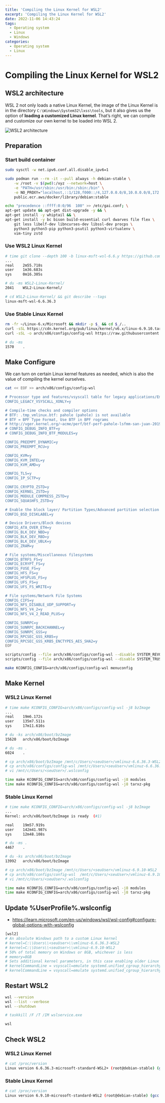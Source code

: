 ```yaml
---
title: 'Compiling the Linux Kernel for WSL2'
excerpt: 'Compiling the Linux Kernel for WSL2'
date: 2022-11-06 14:43:24
tags:
  - Operating system
  - Linux
  - Windows
categories:
  - Operating system
  - Linux
---
```


# Compiling the Linux Kernel for WSL2

## WSL2 architecture

WSL 2 not only loads a native Linux Kernel, the image of the Linux Kernel is in the directory `C:\Windows\System32\lxss\tools`, but it also gives us the option of **loading a customized Linux kernel**. That’s right, we can compile and customize our own kernel to be loaded into WSL 2.

![WSL2 architecture](wsl2-architecture.png)

## Preparation

### Start build container

```bash
sudo sysctl -w net.ipv6.conf.all.disable_ipv6=1

sudo podman run --rm -it --pull always -h debian-stable \
    -w /root -v $(pwd):/xyz --network=host \
    -e "PATH=/usr/sbin:/usr/bin:/sbin:/bin" \
    -e NO_PROXY="localhost,::1/128,f000::/4,127.0.0.0/8,10.0.0.0/8,172.16.0.0/12,192.168.0.0/16" \
    public.ecr.aws/docker/library/debian:stable

echo "precedence ::ffff:0:0/96  100" >> /etc/gai.conf; \
apt-get update && apt-get dist-upgrade -y && \
apt-get install -y whiptail && \
apt-get install -y bc bison build-essential curl dwarves file flex \
    git less libelf-dev libncurses-dev libssl-dev procps \
    python3 python3-pip python3-psutil python3-virtualenv \
    vim-tiny zstd
```

### Use WSL2 Linux Kernel

```bash
# time git clone --depth 100 -b linux-msft-wsl-6.6.y https://github.com/microsoft/WSL2-Linux-Kernel.git
...
real    2m55.718s
user    1m36.683s
sys     0m16.305s

# du -ms WSL2-Linux-Kernel/
2041    WSL2-Linux-Kernel/

# cd WSL2-Linux-Kernel/ && git describe --tags
linux-msft-wsl-6.6.36.3
```


### Use Stable Linux Kernel

```bash
rm -fr ~/Linux-6.x/Microsoft && mkdir -p $_ && cd $_/..
curl -sSL https://cdn.kernel.org/pub/linux/kernel/v6.x/linux-6.9.10.tar.xz | tar --strip-components=1 -xJ -f -
curl -sSL -o arch/x86/configs/config-wsl https://raw.githubusercontent.com/microsoft/WSL2-Linux-Kernel/linux-msft-wsl-6.6.y/arch/x86/configs/config-wsl

# du -ms
1570    .
```

## Make Configure

We can turn on certain Linux kernel features as needed, which is also the value of compiling the kernel ourselves.

```bash
cat << EOF >> arch/x86/configs/config-wsl

# Processor type and features/vsyscall table for legacy applications/Emulate execution only
CONFIG_LEGACY_VSYSCALL_XONLY=y

# Compile-time checks and compiler options
# BTF: .tmp_vmlinux.btf: pahole (pahole) is not available
# BTF = BPF Type Format, Use BTF in BPF rograms
# http://vger.kernel.org/~acme/perf/btf-perf-pahole-lsfmm-san-juan-2019/
# CONFIG_DEBUG_INFO_BTF=y
# CONFIG_DEBUG_INFO_BTF_MODULES=y

CONFIG_PREEMPT_DYNAMIC=y
CONFIG_PREEMPT_RCU=y

CONFIG_KVM=y
CONFIG_KVM_INTEL=y
CONFIG_KVM_AMD=y

CONFIG_TLS=y
CONFIG_IP_SCTP=y

CONFIG_CRYPTO_ZSTD=y
CONFIG_KERNEL_ZSTD=y
CONFIG_MODULE_COMPRESS_ZSTD=y
CONFIG_SQUASHFS_ZSTD=y

# Enable the block layer/ Partition Types/Advanced partition selection
CONFIG_BSD_DISKLABEL=y

# Device Drivers/Block devices
CONFIG_ATA_OVER_ETH=y
CONFIG_BLK_DEV_NBD=y
CONFIG_BLK_DEV_RBD=y
CONFIG_BLK_DEV_UBLK=y
CONFIG_ZRAM=y

# File systems/Miscellaneous filesystems
CONFIG_BTRFS_FS=y
CONFIG_ECRYPT_FS=y
CONFIG_FUSE_FS=y
CONFIG_HFS_FS=y
CONFIG_HFSPLUS_FS=y
CONFIG_UFS_FS=y
CONFIG_UFS_FS_WRITE=y

# File systems/Network File Systems
CONFIG_CIFS=y
CONFIG_NFS_DISABLE_UDP_SUPPORT=y
CONFIG_NFS_V4_2=y
CONFIG_NFS_V4_2_READ_PLUS=y

CONFIG_SUNRPC=y
CONFIG_SUNRPC_BACKCHANNEL=y
CONFIG_SUNRPC_GSS=y
CONFIG_RPCSEC_GSS_KRB5=y
CONFIG_RPCSEC_GSS_KRB5_ENCTYPES_AES_SHA2=y
EOF
```

```bash
scripts/config --file arch/x86/configs/config-wsl --disable SYSTEM_REVOCATION_KEYS; \
scripts/config --file arch/x86/configs/config-wsl --disable SYSTEM_TRUSTED_KEYRING

make KCONFIG_CONFIG=arch/x86/configs/config-wsl menuconfig
```

## Make Kernel

### WSL2 Linux Kernel

```bash
# time make KCONFIG_CONFIG=arch/x86/configs/config-wsl -j8 bzImage
...
real    19m6.172s
user    135m7.511s
sys     17m11.616s

# du -ks arch/x86/boot/bzImage
15620   arch/x86/boot/bzImage

# du -ms .
6024    .

# cp arch/x86/boot/bzImage /mnt/c/Users/<seuUser>/vmlinuz-6.6.36.3-WSL2
# cp arch/x86/configs/config-wsl /mnt/c/Users/<seuUser>/vmlinuz-6.6.36.3-WSL2.config
# vi /mnt/c/Users/<seuUser>/.wslconfig

time make KCONFIG_CONFIG=arch/x86/configs/config-wsl -j8 modules
time make KCONFIG_CONFIG=arch/x86/configs/config-wsl -j8 tarxz-pkg
```

### Stable Linux Kernel

```bash
# time make KCONFIG_CONFIG=arch/x86/configs/config-wsl -j8 bzImage
...
Kernel: arch/x86/boot/bzImage is ready  (#1)

real    19m57.919s
user    142m41.987s
sys     12m48.108s

# du -ms .
4467    .

# du -ks arch/x86/boot/bzImage
13992   arch/x86/boot/bzImage

# cp arch/x86/boot/bzImage /mnt/c/Users/<seuUser>/vmlinuz-6.9.10-WSL2
# cp arch/x86/configs/config-wsl  /mnt/c/Users/<seuUser>/vmlinuz-6.9.10-WSL2.config
# vi /mnt/c/Users/<seuUser>/.wslconfig

time make KCONFIG_CONFIG=arch/x86/configs/config-wsl -j8 modules
time make KCONFIG_CONFIG=arch/x86/configs/config-wsl -j8 tarxz-pkg
```

## Update %UserProfile%\.wslconfig

+ https://learn.microsoft.com/en-us/windows/wsl/wsl-config#configure-global-options-with-wslconfig

```bash
[wsl2]
# An absolute Windows path to a custom Linux kernel
# kernel=C:\\Users\\<seuUser>\\vmlinuz-6.6.36.3-WSL2
# kernel=C:\\Users\\<seuUser>\\vmlinuz-6.9.10-WSL2
# 50% of total memory on Windows or 8GB, whichever is less
# memory=8GB
# Sets additional kernel parameters, in this case enabling older Linux base images such as Centos 6
# kernelCommandLine = vsyscall=emulate systemd.unified_cgroup_hierarchy=1 cgroup_no_v1=all
# kernelCommandLine = vsyscall=emulate systemd.unified_cgroup_hierarchy=1 cgroup_no_v1=named
```

## Restart WSL2

```bash
wsl --version
wsl --list --verbose
wsl --shutdown

# taskkill /F /T /IM wslservice.exe
```

```bash
wsl
```

## Check WSL2

### WSL2 Linux Kernel

```bash
# cat /proc/version
Linux version 6.6.36.3-microsoft-standard-WSL2+ (root@debian-stable) (gcc (Debian 12.2.0-14) 12.2.0, GNU ld (GNU Binutils for Debian) 2.40) #1 SMP PREEMPT_DYNAMIC Fri Jul 19 07:04:59 UTC 2024
```

### Stable Linux Kernel

```bash
# cat /proc/version
Linux version 6.9.10-microsoft-standard-WSL2 (root@debian-stable) (gcc (Debian 12.2.0-14) 12.2.0, GNU ld (GNU Binutils for Debian) 2.40) #1 SMP PREEMPT_DYNAMIC Fri Jul 19 02:25:29 UTC 2024
```
